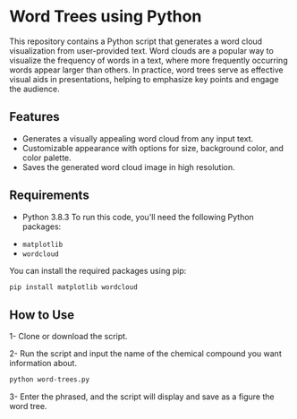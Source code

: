 # Word Trees using Python

This repository contains a Python script that generates a word cloud visualization from user-provided text. Word clouds are a popular way to visualize the frequency of words in a text, where more frequently occurring words appear larger than others. In practice, word trees serve as effective visual aids in presentations, helping to emphasize key points and engage the audience.

## Features

- Generates a visually appealing word cloud from any input text.
- Customizable appearance with options for size, background color, and color palette.
- Saves the generated word cloud image in high resolution.

## Requirements

* Python 3.8.3
To run this code, you'll need the following Python packages:

- `matplotlib`
- `wordcloud`

You can install the required packages using pip:

```bash
pip install matplotlib wordcloud
```

## How to Use
1- Clone or download the script.

2- Run the script and input the name of the chemical compound you want information about.
```bash
python word-trees.py
```
3- Enter the phrased, and the script will display and save as a figure the word tree. 
